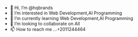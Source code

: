 - 👋 Hi, I’m @hqbrands
- 👀 I’m interested in Web Development,AI Programming
- 🌱 I’m currently learning Web Development,AI Programming
- 💞️ I’m looking to collaborate on All
- 📫 How to reach me ...+2011244464

<!---
hqbrands/hqbrands is a ✨ special ✨ repository because its `README.md` (this file) appears on your GitHub profile.
You can click the Preview link to take a look at your changes.
--->
